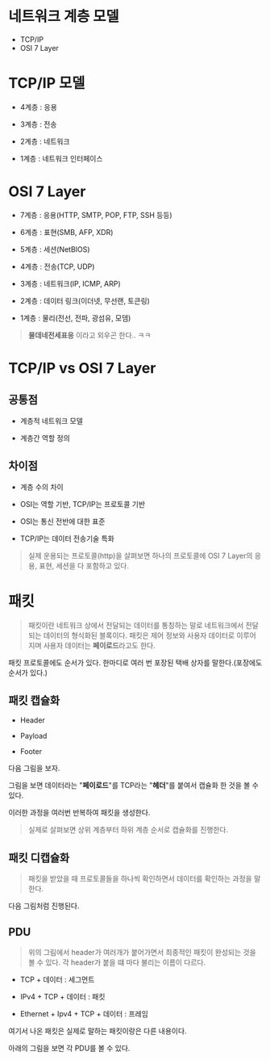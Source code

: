 # 네트워크 계층 모델

* TCP/IP
* OSI 7 Layer

# TCP/IP 모델

* 4계층 : 응용

* 3계층 : 전송

* 2계층 : 네트워크

* 1계층 : 네트워크 인터페이스

# OSI 7 Layer

* 7계층 : 응용(HTTP, SMTP, POP, FTP, SSH 등등)

* 6계층 : 표현(SMB, AFP, XDR)

* 5계층 : 세션(NetBIOS)

* 4계층 : 전송(TCP, UDP)

* 3계층 : 네트워크(IP, ICMP, ARP)

* 2계층 : 데이터 링크(이더넷, 무선랜, 토큰링)

* 1계층 : 물리(전선, 전파, 광섬유, 모뎀)

> **물데네전세표응** 이라고 외우곤 한다.. ㅋㅋ

# TCP/IP vs OSI 7 Layer

## 공통점
* 계층적 네트워크 모델

* 계층간 역할 정의

## 차이점
* 계층 수의 차이

* OSI는 역할 기반, TCP/IP는 프로토콜 기반

* OSI는 통신 전반에 대한 표준

* TCP/IP는 데이터 전송기술 특화

> 실제 운용되는 프로토콜(http)을 살펴보면 하나의 프로토콜에 OSI 7 Layer의 응용, 표현, 세션을 다 포함하고 있다.

# 패킷

> 패킷이란 네트워크 상에서 전달되는 데이터를 통칭하는 말로 네트워크에서 전달되는 데이터의 형식화된 블록이다. 패킷은 제어 정보와 사용자 데이터로 이루어지며 사용자 데이터는 **페이로드**라고도 한다.

패킷 프로토콜에도 순서가 있다. 한마디로 여러 번 포장된 택배 상자를 말한다.(포장에도 순서가 있다.)

## 패킷 캡슐화

* Header

* Payload

* Footer

다음 그림을 보자.

그림을 보면 데이터라는 "**페이로드**"를 TCP라는 "**헤더**"를 붙여서 캡슐화 한 것을 볼 수 있다.

이러한 과정을 여러번 반복하여 패킷을 생성한다.

> 실제로 살펴보면 상위 계층부터 하위 계층 순서로 캡슐화를 진행한다.

## 패킷 디캡슐화

> 패킷을 받았을 때 프로토콜들을 하나씩 확인하면서 데이터를 확인하는 과정을 말한다.

다음 그림처럼 진행된다.

## PDU

> 위의 그림에서 header가 여러개가 붙어가면서 최종적인 패킷이 완성되는 것을 볼 수 있다. 각 header가 붙을 떄 마다 불리는 이름이 다르다.

* TCP + 데이터 : 세그먼트

* IPv4 + TCP + 데이터 : 패킷

* Ethernet + Ipv4 + TCP + 데이터 : 프레임

여기서 나온 패킷은 실제로 말하는 패킷이랑은 다른 내용이다.

아래의 그림을 보면 각 PDU를 볼 수 있다.






